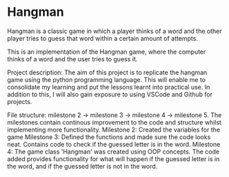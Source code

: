 # Hangman
Hangman is a classic game in which a player thinks of a word and the other player tries to guess that word within a certain amount of attempts.

This is an implementation of the Hangman game, where the computer thinks of a word and the user tries to guess it. 

Project description:
The aim of this project is to replicate the hangman game using the python programming language. This will enable me to consolidate my learning and put the lessons learnt into practical use. In addition to this, I will also gain exposure to using VSCode and Github for projects.

File structure:
milestone 2 -> milestone 3 -> milestone 4 -> milestone 5.
The milestones contain continous improvement to the code and structure whilst implementing more functionality.
Milestone 2: Created the variables for the game
Milestone 3: Defined the functions and made sure the code looks neat. Contains code to check if the guessed letter is in the word.
Milestone 4: The game class 'Hangman' was created using OOP concepts. The code added provides functionality for what will happen if the guessed letter is in the word, and if the guessed letter is not in the word.
